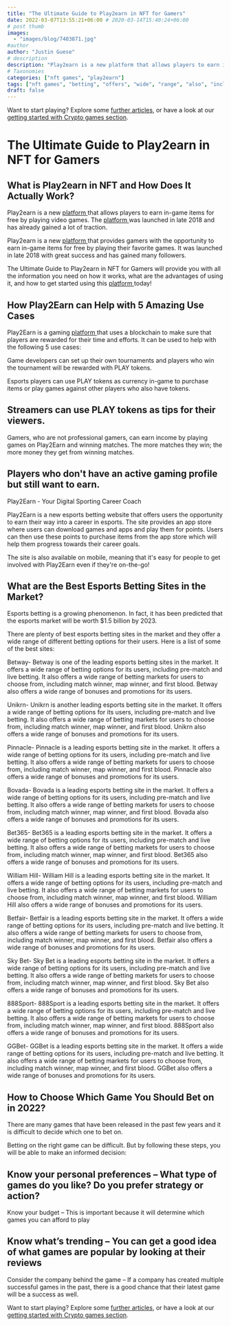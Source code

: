 ```yaml
---
title: "The Ultimate Guide to Play2earn in NFT for Gamers"
date: 2022-03-07T13:55:21+06:00 # 2020-03-14T15:40:24+06:00
# post thumb
images:
  - "images/blog/7403871.jpg"
#author
author: "Justin Guese"
# description
description: "Play2earn is a new platform that allows players to earn in-game items for free by playing video games. The platform was launched in late 2018 and has already ga"
# Taxonomies
categories: ["nft games", "play2earn"]
tags: ["nft games", "betting", "offers", "wide", "range", "also", "including"]
draft: false
---
```



Want to start playing? Explore some [further articles](/blog/), or have a look at our [getting started with Crypto games section](/services/how-do-i-get-started/).

# The Ultimate Guide to Play2earn in NFT for Gamers

## What is Play2earn in NFT and How Does It Actually Work?

Play2earn is a new [ platform ](https://accounts.binance.com/en/register?ref=37092355) that allows players to earn in-game items for free by playing video games. The [ platform ](https://accounts.binance.com/en/register?ref=37092355) was launched in late 2018 and has already gained a lot of traction.

Play2earn is a new [ platform ](https://accounts.binance.com/en/register?ref=37092355) that provides gamers with the opportunity to earn in-game items for free by playing their favorite games. It was launched in late 2018 with great success and has gained many followers.

The Ultimate Guide to Play2earn in NFT for Gamers will provide you with all the information you need on how it works, what are the advantages of using it, and how to get started using this [ platform ](https://accounts.binance.com/en/register?ref=37092355) today!

## How Play2Earn can Help with 5 Amazing Use Cases

Play2Earn is a gaming [ platform ](https://accounts.binance.com/en/register?ref=37092355) that uses a blockchain to make sure that players are rewarded for their time and efforts. It can be used to help with the following 5 use cases:

Game developers can set up their own tournaments and players who win the tournament will be rewarded with PLAY tokens.

Esports players can use PLAY tokens as currency in-game to purchase items or play games against other players who also have tokens.

## Streamers can use PLAY tokens as tips for their viewers.

Gamers, who are not professional gamers, can earn income by playing games on Play2Earn and winning matches. The more matches they win; the more money they get from winning matches.

## Players who don't have an active gaming profile but still want to earn.

Play2Earn - Your Digital Sporting Career Coach

Play2Earn is a new esports betting website that offers users the opportunity to earn their way into a career in esports. The site provides an app store where users can download games and apps and play them for points. Users can then use these points to purchase items from the app store which will help them progress towards their career goals.

The site is also available on mobile, meaning that it's easy for people to get involved with Play2Earn even if they're on-the-go!

## What are the Best Esports Betting Sites in the Market?

Esports betting is a growing phenomenon. In fact, it has been predicted that the esports market will be worth $1.5 billion by 2023.

There are plenty of best esports betting sites in the market and they offer a wide range of different betting options for their users. Here is a list of some of the best sites:

Betway- Betway is one of the leading esports betting sites in the market. It offers a wide range of betting options for its users, including pre-match and live betting. It also offers a wide range of betting markets for users to choose from, including match winner, map winner, and first blood. Betway also offers a wide range of bonuses and promotions for its users. 

Unikrn- Unikrn is another leading esports betting site in the market. It offers a wide range of betting options for its users, including pre-match and live betting. It also offers a wide range of betting markets for users to choose from, including match winner, map winner, and first blood. Unikrn also offers a wide range of bonuses and promotions for its users. 

Pinnacle- Pinnacle is a leading esports betting site in the market. It offers a wide range of betting options for its users, including pre-match and live betting. It also offers a wide range of betting markets for users to choose from, including match winner, map winner, and first blood. Pinnacle also offers a wide range of bonuses and promotions for its users. 

Bovada- Bovada is a leading esports betting site in the market. It offers a wide range of betting options for its users, including pre-match and live betting. It also offers a wide range of betting markets for users to choose from, including match winner, map winner, and first blood. Bovada also offers a wide range of bonuses and promotions for its users. 

Bet365- Bet365 is a leading esports betting site in the market. It offers a wide range of betting options for its users, including pre-match and live betting. It also offers a wide range of betting markets for users to choose from, including match winner, map winner, and first blood. Bet365 also offers a wide range of bonuses and promotions for its users. 

William Hill- William Hill is a leading esports betting site in the market. It offers a wide range of betting options for its users, including pre-match and live betting. It also offers a wide range of betting markets for users to choose from, including match winner, map winner, and first blood. William Hill also offers a wide range of bonuses and promotions for its users. 

Betfair- Betfair is a leading esports betting site in the market. It offers a wide range of betting options for its users, including pre-match and live betting. It also offers a wide range of betting markets for users to choose from, including match winner, map winner, and first blood. Betfair also offers a wide range of bonuses and promotions for its users. 

Sky Bet- Sky Bet is a leading esports betting site in the market. It offers a wide range of betting options for its users, including pre-match and live betting. It also offers a wide range of betting markets for users to choose from, including match winner, map winner, and first blood. Sky Bet also offers a wide range of bonuses and promotions for its users. 

888Sport- 888Sport is a leading esports betting site in the market. It offers a wide range of betting options for its users, including pre-match and live betting. It also offers a wide range of betting markets for users to choose from, including match winner, map winner, and first blood. 888Sport also offers a wide range of bonuses and promotions for its users. 

GGBet- GGBet is a leading esports betting site in the market. It offers a wide range of betting options for its users, including pre-match and live betting. It also offers a wide range of betting markets for users to choose from, including match winner, map winner, and first blood. GGBet also offers a wide range of bonuses and promotions for its users.

## How to Choose Which Game You Should Bet on in 2022?

There are many games that have been released in the past few years and it is difficult to decide which one to bet on.

Betting on the right game can be difficult. But by following these steps, you will be able to make an informed decision: 

## Know your personal preferences – What type of games do you like? Do you prefer strategy or action?

Know your budget – This is important because it will determine which games you can afford to play

## Know what’s trending – You can get a good idea of what games are popular by looking at their reviews

Consider the company behind the game – If a company has created multiple successful games in the past, there is a good chance that their latest game will be a success as well.

Want to start playing? Explore some [further articles](/blog/), or have a look at our [getting started with Crypto games section](/services/how-do-i-get-started/).

